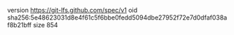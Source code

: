 version https://git-lfs.github.com/spec/v1
oid sha256:5e48623031d8e4f61c5f6bbe0fedd5094dbe27952f72e7d0dfaf038af8b21bff
size 854

